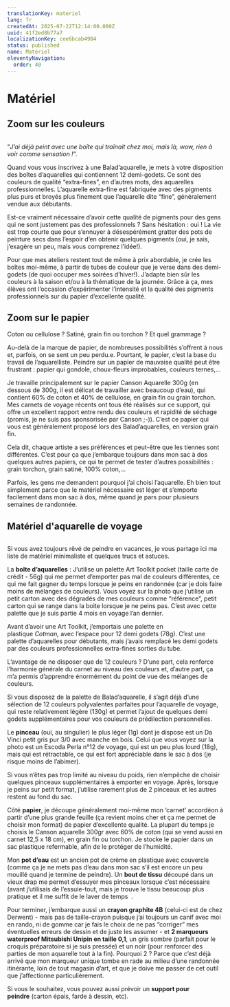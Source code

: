 ```yaml
---
translationKey: materiel
lang: fr
createdAt: 2025-07-22T12:14:00.000Z
uuid: 41f2ed8b77a7
localizationKey: cee6bcab4984
status: published
name: Matériel
eleventyNavigation:
  order: 40
---
```

# Matériel

## Zoom sur les couleurs

<img src="/_images/Lasne%20juin%202025%20%2822%29.webp" alt="" />

“_J’ai déjà peint avec une boîte qui traînait chez moi, mais là, wow, rien à voir comme sensation !_”.

Quand vous vous inscrivez à une Balad’aquarelle, je mets à votre disposition des boîtes d’aquarelles qui contiennent 12 demi-godets. Ce sont des couleurs de qualité “extra-fines”, en d’autres mots, des aquarelles professionnelles. L’aquarelle extra-fine est fabriquée avec des pigments plus purs et broyés plus finement que l’aquarelle dite “fine”, généralement vendue aux débutants.

Est-ce vraiment nécessaire d’avoir cette qualité de pigments pour des gens qui ne sont justement pas des professionnels ? Sans hésitation : oui ! La vie est trop courte que pour s’ennuyer à désespérément gratter des pots de peinture secs dans l’espoir d’en obtenir quelques pigments (oui, je sais, j’exagère un peu, mais vous comprenez l’idée!).

Pour que mes ateliers restent tout de même à prix abordable, je crée les boîtes moi-même, à partir de tubes de couleur que je verse dans des demi-godets (de quoi occuper mes soirées d’hiver!). J’adapte bien sûr les couleurs à la saison et/ou à la thématique de la journée. Grâce à ça, mes élèves ont l’occasion d’expérimenter l’intensité et la qualité des pigments professionnels sur du papier d’excellente qualité.

## Zoom sur le papier

Coton ou cellulose ? Satiné, grain fin ou torchon ? Et quel grammage ?

Au-delà de la marque de papier, de nombreuses possibilités s’offrent à nous et, parfois, on se sent un peu perdu.e. Pourtant, le papier, c’est la base du travail de l’aquarelliste. Peindre sur un papier de mauvaise qualité peut être frustrant : papier qui gondole, choux-fleurs improbables, couleurs ternes,…

Je travaille principalement sur le papier Canson Aquarelle 300g (en dessous de 300g, il est délicat de travailler avec beaucoup d’eau), qui contient 60% de coton et 40% de cellulose, en grain fin ou grain torchon. Mes carnets de voyage récents ont tous été réalisés sur ce support, qui offre un excellent rapport entre rendu des couleurs et rapidité de séchage (promis, je ne suis pas sponsorisée par Canson ;-)). C’est ce papier qui vous est généralement proposé lors des Balad’aquarelles, en version grain fin.

Cela dit, chaque artiste a ses préférences et peut-être que les tiennes sont différentes. C’est pour ça que j’embarque toujours dans mon sac à dos quelques autres papiers, ce qui te permet de tester d’autres possibilités : grain torchon, grain satiné, 100% coton,…

Parfois, les gens me demandent pourquoi j’ai choisi l’aquarelle. Eh bien tout simplement parce que le matériel nécessaire est léger et s’emporte facilement dans mon sac à dos, même quand je pars pour plusieurs semaines de randonnée.

## Matériel d'aquarelle de voyage

<img src="/_images/WhatsApp%20Image%202025-05-24%20%C3%A0%2017.47.06_246ac36a.webp" alt="" />

Si vous avez toujours rêvé de peindre en vacances, je vous partage ici ma liste de matériel minimaliste et quelques trucs et astuces.

La **boîte d’aquarelles** : J’utilise un palette Art Toolkit pocket (taille carte de crédit - 56g) qui me permet d’emporter pas mal de couleurs différentes, ce qui me fait gagner du temps lorsque je peins en randonnée (car je dois faire moins de mélanges de couleurs). Vous voyez sur la photo que j’utilise un petit carton avec des dégradés de mes couleurs comme “référence”, petit carton qui se range dans la boite lorsque je ne peins pas. C’est avec cette palette que je suis partie 4 mois en voyage l’an dernier.

Avant d’avoir une Art Toolkit, j’emportais une palette en plastique _Cotman,_ avec l’espace pour 12 demi godets (78g). C’est une palette d’aquarelles pour débutants, mais j’avais remplacé les demi godets par des couleurs professionnelles extra-fines sorties du tube.

L’avantage de ne disposer que de 12 couleurs ? D’une part, cela renforce l’harmonie générale du carnet au niveau des couleurs et, d’autre part, ça m’a permis d’apprendre énormément du point de vue des mélanges de couleurs.

Si vous disposez de la palette de Balad’aquarelle, il s’agit déjà d’une sélection de 12 couleurs polyvalentes parfaites pour l’aquarelle de voyage, qui reste relativement légère (130g) et permet l’ajout de quelques demi godets supplémentaires pour vos couleurs de prédilection personnelles.

Le **pinceau** (oui, au singulier) le plus léger (1g) dont je dispose est un Da Vinci petit gris pur 3/0 avec manche en bois. Celui que vous voyez sur la photo est un Escoda Perla n°12 de voyage, qui est un peu plus lourd (18g), mais qui est rétractable, ce qui est fort appréciable dans le sac à dos (je risque moins de l’abimer).

Si vous n’êtes pas trop limité au niveau du poids, rien n’empêche de choisir quelques pinceaux supplémentaires à emporter en voyage. Après, lorsque je peins sur petit format, j’utilise rarement plus de 2 pinceaux et les autres restent au fond du sac.

Côté **papier**, je découpe généralement moi-même mon ‘carnet’ accordéon à partir d’une plus grande feuille (ça revient moins cher et ça me permet de choisir mon format) de papier d’excellente qualité. La plupart du temps je choisis le Canson aquarelle 300gr avec 60% de coton (qui se vend aussi en carnet 12,5 x 18 cm), en grain fin ou torchon. Je stocke le papier dans un sac plastique refermable, afin de le protéger de l’humidité.

Mon **pot d’eau** est un ancien pot de crème en plastique avec couvercle (comme ça je ne mets pas d’eau dans mon sac s’il est encore un peu mouillé quand je termine de peindre). Un **bout de tissu** découpé dans un vieux drap me permet d’essuyer mes pinceaux lorsque c’est nécessaire (avant j’utilisais de l’essuie-tout, mais je trouve le tissu beaucoup plus pratique et il me suffit de le laver de temps  .

Pour terminer, j’embarque aussi un **crayon graphite 4B** (celui-ci est de chez Derwent) - mais pas de taille-crayon puisque j’ai toujours un canif avec moi en rando, ni de gomme car je fais le choix de ne pas “corriger” mes éventuelles erreurs de dessin et de juste les assumer - et **2 marqueurs waterproof Mitsubishi Unipin en taille 0,1**, un gris sombre (parfait pour le croquis préparatoire si je suis pressée) et un noir (pour renforcer des parties de mon aquarelle tout à la fin). Pourquoi 2 ? Parce que c’est déjà arrivé que mon marqueur unique tombe en rade au milieu d’une randonnée itinérante, loin de tout magasin d’art, et que je doive me passer de cet outil que j’affectionne particulièrement.

Si vous le souhaitez, vous pouvez aussi prévoir un **support pour peindre** (carton épais, farde à dessin, etc).
